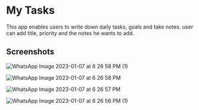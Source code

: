 # My Tasks

This app enables users to write down daily tasks, goals and take notes. user can add title, priority and the notes he wants to add.  



## Screenshots

![WhatsApp Image 2023-01-07 at 6 26 58 PM (1)](https://user-images.githubusercontent.com/66770891/211151772-c0b59db2-9d16-4428-a071-e5ad809e2dea.jpeg)  

![WhatsApp Image 2023-01-07 at 6 26 58 PM](https://user-images.githubusercontent.com/66770891/211151778-3b5bf0ab-2629-4cbf-899f-7b8cb446b186.jpeg)  

![WhatsApp Image 2023-01-07 at 6 26 57 PM](https://user-images.githubusercontent.com/66770891/211151785-7ba99e93-c08b-4e9a-802c-8ee57fac7b44.jpeg)  

![WhatsApp Image 2023-01-07 at 6 26 56 PM (1)](https://user-images.githubusercontent.com/66770891/211151790-f1a856a4-cfa4-4020-a822-1b11355ec712.jpeg)  

